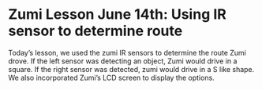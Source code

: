# Zumi Lesson June 14th:  Using IR sensor to determine route 


Today’s lesson, we used the zumi IR sensors to determine the route Zumi drove.  If the left sensor was detecting an object, Zumi would drive in a square.  If the right sensor was detected, zumi would drive in a S like shape.   We also incorporated Zumi’s LCD screen to display the options.
